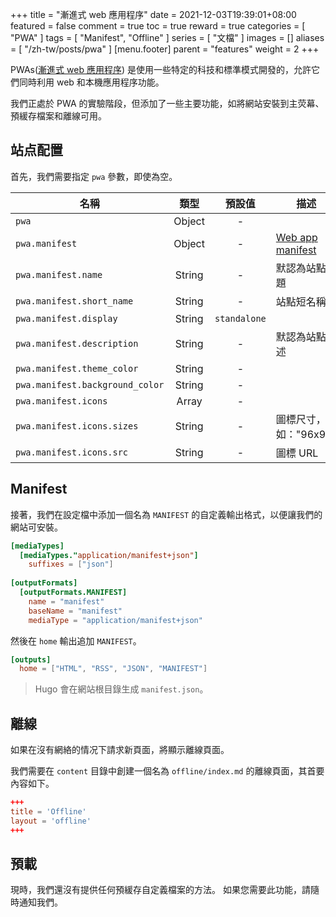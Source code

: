+++
title = "漸進式 web 應用程序"
date = 2021-12-03T19:39:01+08:00
featured = false
comment = true
toc = true
reward = true
categories = [
  "PWA"
]
tags = [
  "Manifest",
  "Offline"
]
series = [
  "文檔"
]
images = []
aliases = [
  "/zh-tw/posts/pwa"
]
[menu.footer]
  parent = "features"
  weight = 2
+++

PWAs([漸進式 web 應用程序](https://developer.mozilla.org/en-US/docs/Web/Progressive_web_apps)) 是使用一些特定的科技和標準模式開發的，允許它們同時利用 web 和本機應用程序功能。

我們正處於 PWA 的實驗階段，但添加了一些主要功能，如將網站安裝到主荧幕、預緩存檔案和離線可用。

<!--more-->

## 站点配置

首先，我們需要指定 `pwa` 參數，即使為空。

| 名稱 | 類型 | 預設值 | 描述
|---|:-:|:-:|---
| `pwa` | Object | - |
| `pwa.manifest` | Object | - | [Web app manifest](https://developer.mozilla.org/en-US/docs/Web/Manifest)
| `pwa.manifest.name` | String | - | 默認為站點標題
| `pwa.manifest.short_name` | String | - | 站點短名稱
| `pwa.manifest.display` | String | `standalone` |
| `pwa.manifest.description` | String | - | 默認為站點描述
| `pwa.manifest.theme_color` | String | - |
| `pwa.manifest.background_color` | String | - |
| `pwa.manifest.icons` | Array | - |
| `pwa.manifest.icons.sizes` | String | - | 圖標尺寸，如："96x96"
| `pwa.manifest.icons.src` | String | - | 圖標 URL

## Manifest

接著，我們在設定檔中添加一個名為 `MANIFEST` 的自定義輸出格式，以便讓我們的網站可安裝。

```toml
[mediaTypes]
  [mediaTypes."application/manifest+json"]
    suffixes = ["json"]
  
[outputFormats]
  [outputFormats.MANIFEST]
    name = "manifest"
    baseName = "manifest"
    mediaType = "application/manifest+json"
```

然後在 `home` 輸出追加 `MANIFEST`。

```toml
[outputs]
  home = ["HTML", "RSS", "JSON", "MANIFEST"]
```

> Hugo 會在網站根目錄生成 `manifest.json`。

## 離線

如果在沒有網絡的情况下請求新頁面，將顯示離線頁面。

我們需要在 `content` 目錄中創建一個名為 `offline/index.md` 的離線頁面，其首要內容如下。

```toml
+++
title = 'Offline'
layout = 'offline'
+++
```

## 預載

現時，我們還沒有提供任何預緩存自定義檔案的方法。
如果您需要此功能，請隨時通知我們。
